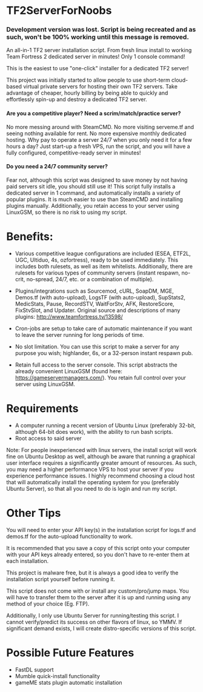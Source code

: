 # TF2ServerForNoobs

### Development version was lost. Script is being recreated and as such, won't be 100% working until this message is removed.

An all-in-1 TF2 server installation script. From fresh linux install to working Team Fortress 2 dedicated server in minutes! Only 1 console command!

This is the easiest to use "one-click" installer for a dedicated TF2 server!

This project was initially started to allow people to use short-term cloud-based virtual private servers for hosting their own TF2 servers. Take advantage of cheaper, hourly billing by being able to quickly and effortlessly spin-up and destroy a dedicated TF2 server.

#### Are you a competitive player? Need a scrim/match/practice server?

No more messing around with SteamCMD. No more visiting serveme.tf and seeing nothing available for rent. No more expensive monthly dedicated hosting. Why pay to operate a server 24/7 when you only need it for a few hours a day? Just start-up a fresh VPS, run the script, and you will have a fully configured, competitive-ready server in minutes!

#### Do you need a 24/7 community server?

Fear not, although this script was designed to save money by not having paid servers sit idle, you should still use it! This script fully installs a dedicated server in 1 command, and automatically installs a variety of popular plugins. It is much easier to use than SteamCMD and installing plugins manually. Additionally, you retain access to your server using LinuxGSM, so there is no risk to using my script.

# Benefits:

- Various competitive league configurations are included (ESEA, ETF2L, UGC, Ultiduo, 4s, ozfortress), ready to be used immediately. This includes both rulesets, as well as item whitelists. Additionally, there are rulesets for various types of community servers (instant respawn, no-crit, no-spread, 24/7, etc. or a combination of multiple).

- Plugins/integrations such as Sourcemod, cURL, SoapDM, MGE, Demos.tf (with auto-upload), LogsTF (with auto-upload), SupStats2, MedicStats, Pause, RecordSTV, WaitForStv, AFK, RestoreScore, FixStvSlot, and Updater. Original source and descriptions of many plugins: http://www.teamfortress.tv/13598/

- Cron-jobs are setup to take care of automatic maintenance if you want to leave the server running for long periods of time.

- No slot limitation. You can use this script to make a server for any purpose you wish; highlander, 6s, or a 32-person instant respawn pub.

- Retain full access to the server console. This script abstracts the already convenient LinuxGSM (found here: https://gameservermanagers.com/). You retain full control over your server using LinuxGSM.

# Requirements

- A computer running a recent version of Ubuntu Linux (preferably 32-bit, although 64-bit does work), with the ability to run bash scripts.
- Root access to said server

Note: For people inexperienced with linux servers, the install script will work fine on Ubuntu Desktop as well, although be aware that running a graphical user interface requires a significantly greater amount of resources. As such, you may need a higher performance VPS to host your server if you experience performance issues. I highly recommend choosing a cloud host that will automatically install the operating system for you (preferably Ubuntu Server), so that all you need to do is login and run my script.

# Other Tips

You will need to enter your API key(s) in the installation script for logs.tf and demos.tf for the auto-upload functionality to work.

It is recommended that you save a copy of this script onto your computer with your API keys already entered, so you don't have to re-enter them at each installation. 

This project is malware free, but it is always a good idea to verify the installation script yourself before running it.

This script does not come with or install any custom/pro/jump maps. You will have to transfer them to the server after it is up and running using any method of your choice (Eg. FTP).

Additionally, I only use Ubuntu Server for running/testing this script. I cannot verify/predict its success on other flavors of linux, so YMMV. If significant demand exists, I will create distro-specific versions of this script.

# Possible Future Features
- FastDL support
- Mumble quick-install functionality
- gameME stats plugin automatic installation
